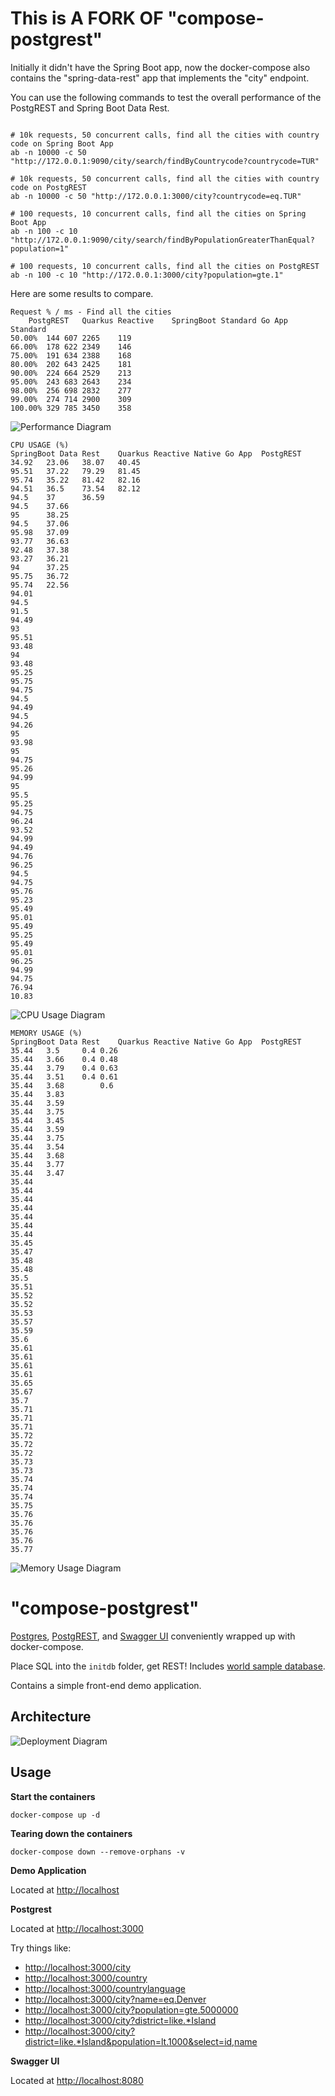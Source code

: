 This is A FORK OF "compose-postgrest"
=================

Initially it didn't have the Spring Boot app, now the docker-compose also contains the "spring-data-rest" app that implements the "city" endpoint.

You can use the following commands to test the overall performance of the PostgREST and Spring Boot Data Rest.


```

# 10k requests, 50 concurrent calls, find all the cities with country code on Spring Boot App
ab -n 10000 -c 50 "http://172.0.0.1:9090/city/search/findByCountrycode?countrycode=TUR"

# 10k requests, 50 concurrent calls, find all the cities with country code on PostgREST
ab -n 10000 -c 50 "http://172.0.0.1:3000/city?countrycode=eq.TUR"

# 100 requests, 10 concurrent calls, find all the cities on Spring Boot App
ab -n 100 -c 10 "http://172.0.0.1:9090/city/search/findByPopulationGreaterThanEqual?population=1"

# 100 requests, 10 concurrent calls, find all the cities on PostgREST
ab -n 100 -c 10 "http://172.0.0.1:3000/city?population=gte.1"
```


Here are some results to compare.

```
Request % / ms - Find all the cities
	PostgREST	Quarkus Reactive	SpringBoot Standard	Go App Standard
50.00%	144	607	2265	119
66.00%	178	622	2349	146
75.00%	191	634	2388	168
80.00%	202	643	2425	181
90.00%	224	664	2529	213
95.00%	243	683	2643	234
98.00%	256	698	2832	277
99.00%	274	714	2900	309
100.00%	329	785	3450	358
```
![Performance Diagram](diagrams/app-performances.png)


```
CPU USAGE (%)
SpringBoot Data Rest	Quarkus Reactive Native	Go App	PostgREST
34.92	23.06	38.07	40.45
95.51	37.22	79.29	81.45
95.74	35.22	81.42	82.16
94.51	36.5	73.54	82.12
94.5	37		36.59
94.5	37.66		
95  	38.25		
94.5	37.06		
95.98	37.09		
93.77	36.63		
92.48	37.38		
93.27	36.21		
94  	37.25		
95.75	36.72		
95.74	22.56		
94.01			
94.5			
91.5			
94.49			
93			
95.51			
93.48			
94			
93.48			
95.25			
95.75			
94.75			
94.5			
94.49			
94.5			
94.26			
95			
93.98			
95			
94.75			
95.26			
94.99			
95			
95.5			
95.25			
94.75			
96.24			
93.52			
94.99			
94.49			
94.76			
96.25			
94.5			
94.75			
95.76			
95.23			
95.49			
95.01			
95.49			
95.25			
95.49			
95.01			
96.25			
94.99			
94.75			
76.94			
10.83			
```
![CPU Usage Diagram](diagrams/cpu-usage.png)


```
MEMORY USAGE (%)
SpringBoot Data Rest	Quarkus Reactive Native	Go App	PostgREST
35.44	3.5 	0.4	0.26
35.44	3.66	0.4	0.48
35.44	3.79	0.4	0.63
35.44	3.51	0.4	0.61
35.44	3.68		0.6
35.44	3.83		
35.44	3.59		
35.44	3.75		
35.44	3.45		
35.44	3.59		
35.44	3.75		
35.44	3.54		
35.44	3.68		
35.44	3.77		
35.44	3.47		
35.44			
35.44			
35.44			
35.44			
35.44			
35.44			
35.44			
35.45			
35.47			
35.48			
35.48			
35.5			
35.51			
35.52			
35.52			
35.53			
35.57			
35.59			
35.6			
35.61			
35.61			
35.61			
35.61			
35.65			
35.67			
35.7			
35.71			
35.71			
35.71			
35.72			
35.72			
35.72			
35.73			
35.73			
35.74			
35.74			
35.74			
35.75			
35.76			
35.76			
35.76			
35.76			
35.77			
```
![Memory Usage Diagram](diagrams/memory-usage.png)







"compose-postgrest"
=================

[Postgres](https://www.postgresql.org/), [PostgREST](https://github.com/begriffs/postgrest), and [Swagger UI](https://github.com/swagger-api/swagger-ui) conveniently wrapped up with docker-compose.

Place SQL into the `initdb` folder, get REST! 
Includes [world sample database](http://pgfoundry.org/projects/dbsamples/).

Contains a simple front-end  demo application.

Architecture
------------

![Deployment Diagram](diagrams/deployment-diagram.png)

Usage
-----

**Start the containers**

`docker-compose up -d`

**Tearing down the containers**

`docker-compose down --remove-orphans -v`

**Demo Application**

Located at [http://localhost](http://localhost)

**Postgrest**

Located at [http://localhost:3000](http://localhost:3000)

Try things like:
* [http://localhost:3000/city](http://localhost:3000/test)
* [http://localhost:3000/country](http://localhost:3000/country)
* [http://localhost:3000/countrylanguage](http://localhost:3000/countrylanguage)
* [http://localhost:3000/city?name=eq.Denver](http://localhost:3000/city?name=eq.Denver)
* [http://localhost:3000/city?population=gte.5000000](http://localhost:3000/city?population=gte.5000000)
* [http://localhost:3000/city?district=like.*Island](http://localhost:3000/city?district=like.*Island)
* [http://localhost:3000/city?district=like.*Island&population=lt.1000&select=id,name](http://localhost:3000/city?district=like.*Island&population=lt.1000&select=id,name)

**Swagger UI**

Located at [http://localhost:8080](http://localhost:8080)